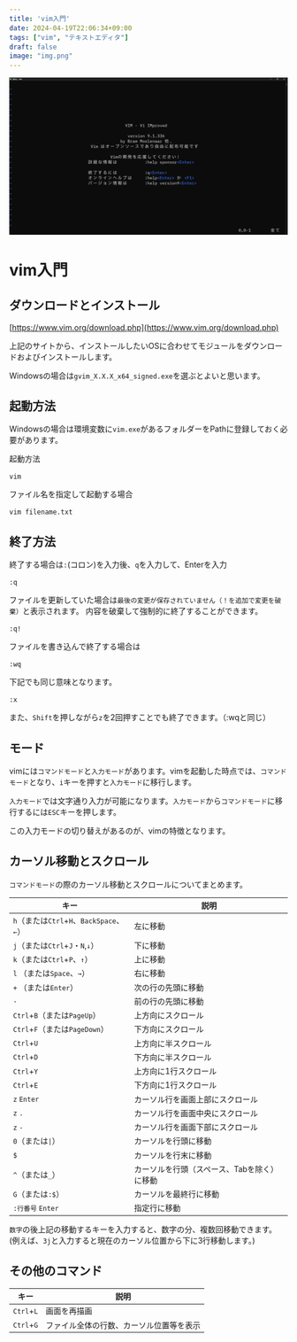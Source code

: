 ```yaml
---
title: 'vim入門'
date: 2024-04-19T22:06:34+09:00
tags: ["vim", "テキストエディタ"]
draft: false
image: "img.png"
---
```


![img_1.png](img_1.png)

# vim入門

## ダウンロードとインストール

[https://www.vim.org/download.php](https://www.vim.org/download.php)

上記のサイトから、インストールしたいOSに合わせてモジュールをダウンロードおよびインストールします。

Windowsの場合は`gvim_X.X.X_x64_signed.exe`を選ぶとよいと思います。

##  起動方法

Windowsの場合は環境変数に`vim.exe`があるフォルダーをPathに登録しておく必要があります。

起動方法

```
vim
```

ファイル名を指定して起動する場合

```
vim filename.txt
```

## 終了方法

終了する場合は`:`(コロン)を入力後、`q`を入力して、Enterを入力
```
:q
```

ファイルを更新していた場合は`最後の変更が保存されていません（！を追加で変更を破棄）`と表示されます。
内容を破棄して強制的に終了することができます。
```
:q!
```

ファイルを書き込んで終了する場合は
```
:wq
```

下記でも同じ意味となります。
```
:x
```

また、`Shift`を押しながら`z`を2回押すことでも終了できます。（:wqと同じ）

## モード

vimには`コマンドモード`と`入力モード`があります。vimを起動した時点では、`コマンドモード`となり、`i`キーを押すと`入力モード`に移行します。

`入力モード`では文字通り入力が可能になります。`入力モード`から`コマンドモード`に移行するには`ESC`キーを押します。

この入力モードの切り替えがあるのが、vimの特徴となります。

## カーソル移動とスクロール

`コマンドモード`の際のカーソル移動とスクロールについてまとめます。

| キー                                 | 説明                      |
|------------------------------------|-------------------------|
| `h`（または`Ctrl`+`H`、`BackSpace`、`←`） | 左に移動                    |
| `j`（または`Ctrl`+`J`・`N`,`↓`）         | 下に移動                    |
| `k`（または`Ctrl`+`P`、`↑`）             | 上に移動                    |
| `l` （または`Space`、`→`）               | 右に移動                    |
| `+` （または`Enter`）                   | 次の行の先頭に移動               |
| `-`                                | 前の行の先頭に移動               |
| `Ctrl`+`B`（または`PageUp`）            | 上方向にスクロール               |
| `Ctrl`+`F`（または`PageDown`）          | 下方向にスクロール               |
| `Ctrl`+`U`                         | 上方向に半スクロール              |
| `Ctrl`+`D`                         | 下方向に半スクロール              |
| `Ctrl`+`Y`                         | 上方向に1行スクロール             |
| `Ctrl`+`E`                         | 下方向に1行スクロール             |
| `z` `Enter`                        | カーソル行を画面上部にスクロール        |
| `z` `.`                            | カーソル行を画面中央にスクロール        |
| `z` `-`                            | カーソル行を画面下部にスクロール        |
| `0`（または`\|`）                       | カーソルを行頭に移動              |
| `$`                                | カーソルを行末に移動              |
| `^`（または`_`）                        | カーソルを行頭（スペース、Tabを除く）に移動 |
| `G`（または`:$`）                       | カーソルを最終行に移動             |
| `:行番号` `Enter`                     | 指定行に移動                  |

`数字`の後上記の移動するキーを入力すると、数字の分、複数回移動できます。
(例えば、`3j`と入力すると現在のカーソル位置から下に3行移動します。)

## その他のコマンド

| キー         | 説明                   |
|------------|----------------------|
| `Ctrl`+`L` | 画面を再描画               |
| `Ctrl`+`G` | ファイル全体の行数、カーソル位置等を表示 |

